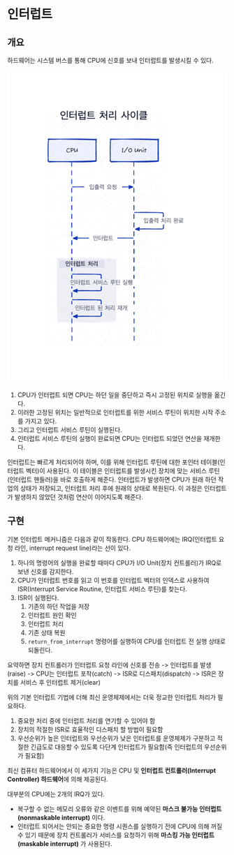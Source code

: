 # 인터럽트

## 개요

하드웨어는 시스템 버스를 통해 CPU에 신호를 보내 인터럽트를 발생시킬 수 있다.

<center>
    <img src="interrupts.png">
</center>

1. CPU가 인터럽트 되면 CPU는 하던 일을 중단하고 즉시 고정된 위치로 실행을 옮긴다.
2. 이러한 고정된 위치는 일반적으로 인터럽트를 위한 서비스 루틴이 위치한 시작 주소를 가지고 있다.
3. 그리고 인터럽트 서비스 루틴이 실행된다. 
4. 인터럽트 서비스 루틴의 실행이 완료되면 CPU는 인터럽트 되었던 연산을 재개한다.

인터럽트는 빠르게 처리되어야 하며, 이를 위해 인터럽트 루틴에 대한 포인터 테이블(인터럽트 벡터)이 사용된다. 이 테이블은 인터럽트를 발생시킨 장치에 맞는 서비스 루틴(인터럽트 핸들러)을 바로 호출하게 해준다. 인터럽트가 발생하면 CPU가 원래 하던 작업의 상태가 저장되고, 인터럽트 처리 후에 원래의 상태로 복원된다. 이 과정은 인터럽트가 발생하지 않았던 것처럼 연산이 이어지도록 해준다.

## 구현

기본 인터럽트 메커니즘은 다음과 같이 작동한다. CPU 하드웨어에는 IRQ(인터럽트 요청 라인, interrupt request line)라는 선이 있다.

1. 하나의 명령어의 실행을 완료할 때마다 CPU가 I/O Unit(장치 컨트롤러)가 IRQ로 보낸 신호를 감지한다.
2. CPU가 인터럽트 번호를 읽고 이 번호를 인터럽트 벡터의 인덱스로 사용하여 ISR(Interrupt Service Routine, 인터럽트 서비스 루틴)를 찾는다.
3. ISR이 실행된다.
   1. 기존의 하던 작업을 저장
   2. 인터럽트 원인 확인
   3. 인터럽트 처리
   4. 기존 상태 복원
   5. `return_from_interrupt` 명령어를 실행하여 CPU를 인터럽트 전 실행 상태로 되돌린다.

요약하면 장치 컨트롤러가 인터럽트 요청 라인에 신호를 전송 -> 인터럽트를 발생(raise) -> CPU는 인터럽트 포착(catch) -> ISR로 디스패치(dispatch) -> ISR은 장치를 서비스 후 인터럽트 제거(clear)

위의 기본 인터럽트 기법에 더해 최신 운영체제에서는 더욱 정교한 인터럽트 처리가 필요하다.
1. 중요한 처리 중에 인터럽트 처리를 연기할 수 있어야 함
2. 장치의 적절한 ISR로 효율적인 디스패치 할 방법이 필요함
3. 우선순위가 높은 인터럽트와 우선순위가 낮은 인터럽트를 운영체제가 구분하고 적절한 긴급도로 대응할 수 있도록 다단계 인터럽트가 필요함(즉 인터럽트의 우선순위가 필요함)

최신 컴퓨터 하드웨어에서 이 세가지 기능은 CPU 및 **인터럽트 컨트롤러(Interrupt Controller) 하드웨어**에 의해 제공된다.

대부분의 CPU에는 2개의 IRQ가 있다. 
- 복구할 수 없는 메모리 오류와 같은 이벤트를 위해 예약된 **마스크 불가능 인터럽트(nonmaskable interrupt)** 이다. 
- 인터럽트 되어서는 안되는 중요한 명령 시퀀스를 실행하기 전에 CPU에 의해 꺼질 수 있기 때문에 장치 컨트롤러가 서비스를 요청하기 위해 **마스킹 가능 인터럽트(maskable interrupt)** 가 사용된다. 

